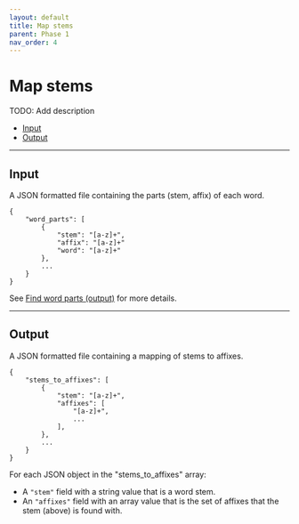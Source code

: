 ```yaml
---
layout: default
title: Map stems
parent: Phase 1
nav_order: 4
---
```


# Map stems

TODO: Add description

+ [Input](#input)
+ [Output](#output)

---

## Input

A JSON formatted file containing the parts (stem, affix) of each word.

```
{
    "word_parts": [
        {
            "stem": "[a-z]+",
            "affix": "[a-z]+"
            "word": "[a-z]+"
        },
        ...
    }
}
```

See [Find word parts (output)](./FindWordParts.html#output) for more details.

---

## Output

A JSON formatted file containing a mapping of stems to affixes.

```
{
    "stems_to_affixes": [
        {
            "stem": "[a-z]+",
            "affixes": [
                "[a-z]+",
                ...
            ],
        },
        ...
    }
}
```

For each JSON object in the "stems_to_affixes" array:

+ A `"stem"` field with a string value that is a word stem.
+ An `"affixes"` field with an array value that is the set of affixes that the stem (above) is found with.
